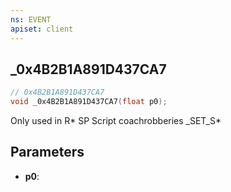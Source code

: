 ```yaml
---
ns: EVENT
apiset: client
---
```

## _0x4B2B1A891D437CA7

```c
// 0x4B2B1A891D437CA7
void _0x4B2B1A891D437CA7(float p0);
```

Only used in R* SP Script coachrobberies
_SET_S*

## Parameters
* **p0**:



